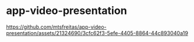 # app-video-presentation

https://github.com/mtsfreitas/app-video-presentation/assets/21324690/3cfc62f3-5efe-4405-8864-44c893040a19
